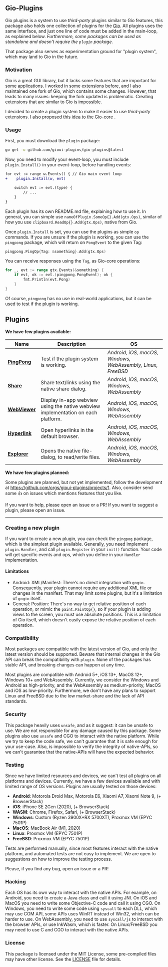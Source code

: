Gio-Plugins
-------

Gio plugins is a system to use _third-party_ plugins similar to Gio features, this package also holds one collection
of plugins for the [Gio](https://gioui.org). All plugins uses the same interface, and just one line of code must be
added in the main-loop, as explained below. _Furthermore, some packages can be used as standalone and doesn't require
the `plugin` package._

That package also serves as experimentation ground for "plugin system", which may land to Gio in the future.

### Motivation

Gio is a great GUI library, but it lacks some features that are important for some applications. I worked in some
extensions before, and I also maintained one fork of Gio, which contains some changes. However, that leads to many
issues: keeping the fork updated is problematic. Creating extensions that are similar to Gio is impossible.

I decided to create a plugin system to make it easier to use _third-party_
extensions. [I also proposed this idea to the Gio-core](https://lists.sr.ht/~eliasnaur/gio/%3Cfe3835f7-b4d4-4db9-81fb-dfd8ab06f2ed%40www.fastmail.com%3E)
.

### Usage

First, you must download the `plugin` package:

```bash
go get -u github.com/gioui-plugins/gio-plugins@latest
```

Now, you need to modify your event-loop, you must include `plugin.Install()` in your event-loop, before handling
events:

```diff
for evt := range w.Events() { // Gio main event loop
+    plugin.Install(w, evt)

    switch evt := evt.(type) {
        // ...
    }
}
```

Each plugin has its own README.md file, explaining how to use it. In general, you can simple
use `nameOfPlugin.SomeOp{}.Add(gtx.Ops)`, similar of how you use `clipboard.ReadOp{}.Add(gtx.Ops)`, native from Gio.

Once `plugin.Install` is set, you can use the plugins as simple `op` commands. If you are unsure if the plugin is
working, you can use the `pingpong` package, which will return on `PongEvent` to the given Tag:

```go
pingpong.PingOp{Tag: &something}.Add(gtx.Ops)
```

You can receive responses using the `Tag`, as Gio-core operations:

```go
for _, evt := range gtx.Events(&something) {
    if evt, ok := evt.(pingpong.PongEvent); ok {
        fmt.Println(evt.Pong)
    } 
}
```

Of course, `pingpong` has no use in real-world applications, but it can be used to test if the plugin is working.

## Plugins

**We have few plugins available:**

| Name           | Description | OS |
|----------------|------------------|-----------------|
| **[PingPong](https://github.com/gioui-plugins/gio-plugins/tree/main/pingpong)** | Test if the plugin system is working.            | _Android, iOS, macOS, Windows, WebAssembly, Linux, FreeBSD_  |  
| **[Share](https://github.com/gioui-plugins/gio-plugins/tree/main/share)** | Share text/links using the native share dialog.            | _Android, iOS, macOS, Windows, WebAssembly_  |  
| **[WebViewer](https://github.com/gioui-plugins/gio-plugins/tree/main/webviewer)** | Display in-app webview using the native webview implementation on each platform.            | _Android, iOS, macOS, Windows, WebAssembly_  |  
| **[Hyperlink](https://github.com/gioui-plugins/gio-plugins/tree/main/hyperlink)** |  Open hyperlinks in the default browser.            | _Android, iOS, macOS, Windows, WebAssembly_  |  
| **[Explorer](https://github.com/gioui-plugins/gio-plugins/tree/main/explorer)** |  Opens the native file-dialog, to read/write files.  | _Android, iOS, macOS, Windows, WebAssembly_  |  

**We have few plugins planned:**

Some plugins are planned, but not yet implemented, follow the development at https://github.com/orgs/gioui-plugins/projects/1. Also, 
consider send some 👍 on issues which mentions features that you like.



If you want to help, please open an issue or a PR! If you want to suggest a plugin, please open an issue.

-----------



### Creating a new plugin

If you want to create a new plugin, you can check the `pingpog` package, which is the simplest plugin available.
Generally, you need implement `plugin.Handler`, and call `plugin.Register` in your `init()` function. Your code will get
specific events and ops, which you define in your `Handler` implementation.

#### Limitations

- Android: XML/Manifest: There's no direct integration with `gogio`. Consequently, your plugin cannot require any
  additional XML file or changes in the manifest. That may limit some plugins, but it's a limitation of `gogio` itself.
- General: Position: There's no way to get relative position of each operation, or mimic the `paint.PaintOp{}`, so if
  your plugin is adding views to the screen, you must use absolute positions. This is a limitation of Gio itself, which
  doesn't easily expose the relative position of each operation.

### Compatibility

Most packages are compatible with the latest version of Gio, and only the latest version should be supported. Beware
that internal changes in the Gio API can break the compatibility with `plugin`. None of the packages has stable API,
and breaking changes can happen at any time.

Most plugins are compatible with Android 5+, iOS 13+, MacOS 12+, Windows 10+ and WebAssembly. Currently, we consider
the Windows and Android as high-priority, and the WebAssembly as medium-priority, MacOS and iOS as low-priority.
Furthermore, we don't have any plans to support Linux and FreeBSD due to the low market-share and the lack of API
standards.

### Security

This package heavily uses `unsafe`, and as it suggest: it can be unsafe to use. We are not responsible for any damage
caused by this package. Some plugins also use `unsafe` and CGO to interact with the native platform. While we try to
keep the code safe, we can't guarantee that it is safe enough for your use-case. Also, is impossible to verify the
integrity of native-APIs, so we can't guarantee that the native-APIs will have the expected behavior.

### Testing

Since we have limited resources and devices, we can't test all plugins on all platforms and devices. Currently, we have
a few devices available and with limited range of OS versions. Plugins are usually tested on those devices:

- **Android**: Motorola Droid Max, Motorola E6, Xiaomi A7, Xiaomi Note 9, (+ BrowserStack)
- **iOS**: iPhone SE 2Gen (2020), (+ BrowserStack)
- **WASM**: Chrome, Firefox, Safari, (+ BrowserStack)
- **Windows**: Custom (Ryzen 3900X+RX 5700XT), Proxmox VM (EPYC 7501P)
- **MacOS**: MacBook Air (M1, 2020)
- **Linux**: Proxmox VM (EPYC 7501P)
- **FreeBSD**: Proxmox VM (EPYC 7501P)

Tests are performed manually, since most features interact with the native platform, and automated tests are not
easy to implement. We are open to suggestions on how to improve the testing process.

Please, if you find any bug, open an issue or a PR!

### Hacking

Each OS has its own way to interact with the native APIs. For example, on Android, you need to create a Java class and
call it using JNI. On iOS and MacOS you need to write some Objective-C code and call it using CGO. On Windows, you need
to write some code using `syscall` to each DLL, which may use COM API, some APIs uses WinRT instead of Win32, which can
be harder to use. On WebAssembly, you need to use `syscall/js` to interact with the browser APIs, or use InkWasm, which
is faster. On Linux/FreeBSD you may need to use C and CGO to interact with the native APIs.

### License

This package is licensed under the MIT License, some pre-compiled files may have other license. See
the [LICENSE](LICENSE) file for details.
